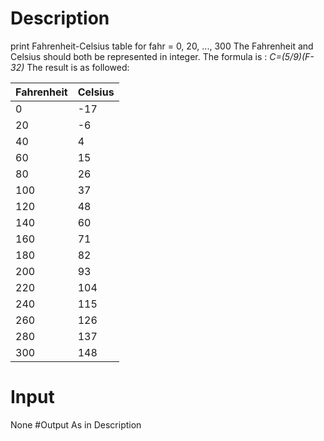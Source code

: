 # Description
print Fahrenheit-Celsius table for fahr = 0, 20, ..., 300
The Fahrenheit and Celsius should both be represented in integer.
The formula is :
*C=(5/9)(F-32)*
The result is as followed:

| Fahrenheit | Celsius |
| ---------- | ------- |
| 0          | -17     |
| 20         | -6      |
| 40         | 4       |
| 60         | 15      |
| 80         | 26      |
| 100        | 37      |
| 120        | 48      |
| 140        | 60      |
| 160        | 71      |
| 180        | 82      |
| 200        | 93      |
| 220        | 104     |
| 240        | 115     |
| 260        | 126     |
| 280        | 137     |
| 300        | 148     |
# Input
None
#Output
As in Description
